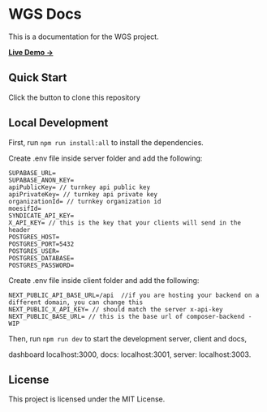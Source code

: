 # WGS Docs

This is a documentation for the WGS project.

[**Live Demo →**](https://demo.worlds.org)

## Quick Start

Click the button to clone this repository

## Local Development

First, run `npm run install:all` to install the dependencies.

Create .env file inside server folder and add the following:

```env
SUPABASE_URL=
SUPABASE_ANON_KEY=
apiPublicKey= // turnkey api public key
apiPrivateKey= // turnkey api private key
organizationId= // turnkey organization id
moesifId=
SYNDICATE_API_KEY=
X_API_KEY= // this is the key that your clients will send in the header
POSTGRES_HOST=
POSTGRES_PORT=5432
POSTGRES_USER=
POSTGRES_DATABASE=
POSTGRES_PASSWORD=
```

Create .env file inside client folder and add the following:

```env
NEXT_PUBLIC_API_BASE_URL=/api  //if you are hosting your backend on a different domain, you can change this
NEXT_PUBLIC_X_API_KEY= // should match the server x-api-key
NEXT_PUBLIC_BASE_URL= // this is the base url of composer-backend - WIP
```

Then, run `npm run dev` to start the development server, client and docs,

dashboard localhost:3000, docs: localhost:3001, server: localhost:3003.

## License

This project is licensed under the MIT License.
